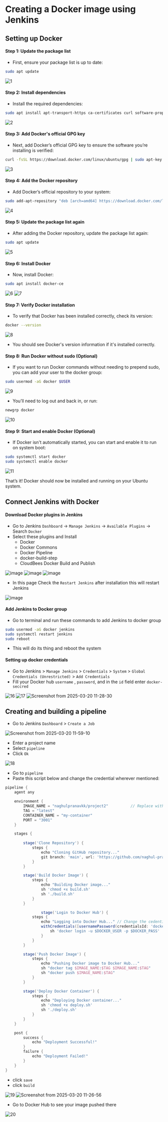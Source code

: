 # Creating a Docker image using Jenkins

## Setting up Docker

#### Step 1: Update the package list

  - First, ensure your package list is up to date:

```bash
sudo apt update
```
![1](https://github.com/user-attachments/assets/9cfb6e56-77db-4fc1-a90f-041cc51fa946)

#### Step 2: Install dependencies

  - Install the required dependencies:

```bash
sudo apt install apt-transport-https ca-certificates curl software-properties-common
```
![2](https://github.com/user-attachments/assets/1e88fe1b-14b1-4a48-9c11-83aa80e0fdd8)

#### Step 3: Add Docker's official GPG key

  - Next, add Docker’s official GPG key to ensure the software you’re installing is verified:

```bash
curl -fsSL https://download.docker.com/linux/ubuntu/gpg | sudo apt-key add -
```
![3](https://github.com/user-attachments/assets/bc0cc965-1563-45d6-8334-158452f5393c)

#### Step 4: Add the Docker repository

  - Add Docker’s official repository to your system:
```bash
sudo add-apt-repository "deb [arch=amd64] https://download.docker.com/linux/ubuntu $(lsb_release -cs) stable"
```
![4](https://github.com/user-attachments/assets/f52efde7-03a8-4bf8-a087-d38878a9f72c)

#### Step 5: Update the package list again

  - After adding the Docker repository, update the package list again:
```bash
sudo apt update
```
![5](https://github.com/user-attachments/assets/c246d475-af5f-407c-b7d1-641b66ce3e2b)

#### Step 6: Install Docker

  - Now, install Docker:
```bash
sudo apt install docker-ce
```
![6](https://github.com/user-attachments/assets/1d51e9fe-55e5-410a-9e80-a1eb4c7fb1f7)
![7](https://github.com/user-attachments/assets/e591071f-383c-453b-8498-2b30207f9b63)

#### Step 7: Verify Docker installation

  - To verify that Docker has been installed correctly, check its version:
```bash
docker --version
```
![8](https://github.com/user-attachments/assets/22199784-2fee-415a-bba3-9c130077fb6a)

  - You should see Docker's version information if it's installed correctly.

#### Step 8: Run Docker without sudo (Optional)

  - If you want to run Docker commands without needing to prepend sudo, you can add your user to the docker group:
```bash
sudo usermod -aG docker $USER
```
![9](https://github.com/user-attachments/assets/4d4dea52-40e9-4faf-a736-f4875670d451)

  - You’ll need to log out and back in, or run:
```bash
newgrp docker
```
![10](https://github.com/user-attachments/assets/244e8032-5606-45f4-88d9-f608892336ab)

#### Step 9: Start and enable Docker (Optional)

  - If Docker isn't automatically started, you can start and enable it to run on system boot:
```bash
sudo systemctl start docker
sudo systemctl enable docker
```
![11](https://github.com/user-attachments/assets/9e3c5ca7-cd63-4924-8e21-aed5ea0a461b)

That’s it! Docker should now be installed and running on your Ubuntu system.

## Connect Jenkins with Docker

#### Download Docker plugins in Jenkins
 - Go to Jenkins `Dashboard` -> `Manage Jenkins` -> `Available Plugins` -> Search `Docker`
 - Select these plugins and Install
    - Docker
    - Docker Commons
    - Docker Pipeline
    - docker-build-step
    - CloudBees Docker Build and Publish

![image](https://github.com/user-attachments/assets/5eef535f-2b65-44ca-9ac2-2a19548477c5)
![image](https://github.com/user-attachments/assets/3f4bda54-a3dc-4811-a546-b027d83a679f)
![image](https://github.com/user-attachments/assets/f27a51c0-f7d0-4ea2-808e-161a16d296d4)

 - In this page Check the `Restart Jenkins` after installation this will restart Jenkins

![image](https://github.com/user-attachments/assets/023e655e-e8e7-4b3b-9b74-317f9f4484f2)

#### Add Jenkins to Docker group
 - Go to terminal and run these commands to add Jenkins to docker group
```bash
sudo usermod -aG docker jenkins
sudo systemctl restart jenkins
sudo reboot
```
- This will do its thing and reboot the system 

#### Setting up docker credentials
 - Go to Jenkins > `Manage Jenkins` > `Credentials` > `System` > `Global Credentials (Unrestricted)` > `Add Credentials`
 -  Fill your Docker hub `username` , `password`, and in the `id` field enter `docker-seccred`

![16](https://github.com/user-attachments/assets/d749299b-39c1-4379-a97d-51cb2d851e34)
![17](https://github.com/user-attachments/assets/503d83a3-f1ad-49be-a5e0-d2c1b7c6dbc4)
![Screenshot from 2025-03-20 11-28-30](https://github.com/user-attachments/assets/44b293fd-49e4-4ed9-b40d-cbe2e39fa6f7)


## Creating and building a pipeline

 - Go to Jenkins `Dashboard` > `Create a Job`

![Screenshot from 2025-03-20 11-59-10](https://github.com/user-attachments/assets/729e5ae9-e909-4b6a-b9ae-0725c709360c)

 - Enter a project name 
 - Select `pipeline`
 - Click `Ok`

![18](https://github.com/user-attachments/assets/345c1a5b-fde3-4c6a-bd7a-65134519a65f)

 - Go to `pipeline`
 - Paste this script below and change the credential wherever mentioned:
```groovy
pipeline {
    agent any

    environment {
        IMAGE_NAME = "naghulpranavkk/project2"          // Replace with your Docker Hub username and image name
        TAG = "latest"
        CONTAINER_NAME = "my-container"
        PORT = "3001"
    }

    stages {
        
        stage('Clone Repository') {
            steps {
                echo "Cloning GitHub repository..."
                git branch: 'main', url: 'https://github.com/naghul-pranav/devopsdemo.git'  // Replace with your repo URL
            }
        }

        stage('Build Docker Image') {
            steps {
                echo "Building Docker image..."
                sh 'chmod +x build.sh'
                sh './build.sh'
            }
        }

                stage('Login to Docker Hub') {
            steps {
                echo "Logging into Docker Hub..." // Change the cedentialsID if you have docker credentials already added with another id other than docker-seccred
                withCredentials([usernamePassword(credentialsId: 'docker-seccred', usernameVariable: 'DOCKER_USER', passwordVariable: 'DOCKER_PASS')]) {
                    sh 'docker login -u $DOCKER_USER -p $DOCKER_PASS'
                }
            }
        }

        stage('Push Docker Image') {
            steps {
                echo "Pushing Docker image to Docker Hub..."
                sh "docker tag $IMAGE_NAME:$TAG $IMAGE_NAME:$TAG"
                sh "docker push $IMAGE_NAME:$TAG"
            }
        }

        stage('Deploy Docker Container') {
            steps {
                echo "Deploying Docker container..."
                sh 'chmod +x deploy.sh'
                sh './deploy.sh'
            }
        }
    }

    post {
        success {
            echo "Deployment Successful!"
        }
        failure {
            echo "Deployment Failed!"
        }
    }
}
```
 - click `save`
 - click `build`

![19](https://github.com/user-attachments/assets/4f61c242-9ed1-4ff7-ab57-077f796f7d15)
![Screenshot from 2025-03-20 11-26-56](https://github.com/user-attachments/assets/6ca79a7d-ff1c-4289-8e9f-7c9334fb1e75)

 - Go to Docker Hub to see your image pushed there

![20](https://github.com/user-attachments/assets/73eff67b-0485-4197-8152-59f8c0e01085)


